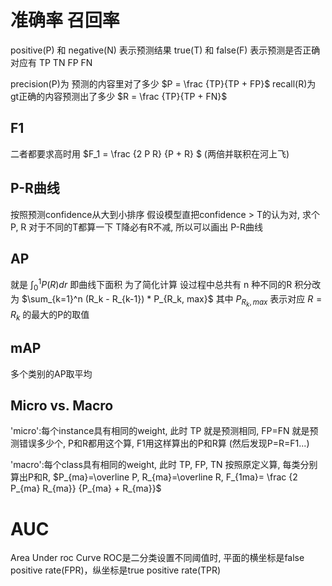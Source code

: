 # 准确率 召回率
positive(P) 和 negative(N) 表示预测结果
true(T) 和 false(F) 表示预测是否正确
对应有 TP TN FP FN

precision(P)为 预测的内容里对了多少 $P = \frac {TP}{TP + FP}$
recall(R)为 gt正确的内容预测出了多少 $R = \frac {TP}{TP + FN}$

## F1
二者都要求高时用 $F_1 = \frac {2 P R} {P + R} $ (两倍并联积在河上飞)

## P-R曲线
按照预测confidence从大到小排序
假设模型直把confidence > T的认为对, 求个 P, R
对于不同的T都算一下
T降必有R不减, 所以可以画出 P-R曲线

## AP
就是 $\int_0^1 P(R) dr$ 即曲线下面积
为了简化计算
设过程中总共有 n 种不同的R
积分改为 $\sum_{k=1}^n (R_k - R_{k-1}) * P_{R_k, max}$
其中 $P_{R_k, max}$ 表示对应 $R=R_k$ 的最大的P的取值

## mAP
多个类别的AP取平均

## Micro vs. Macro

'micro':每个instance具有相同的weight, 此时 TP 就是预测相同, FP=FN 就是预测错误多少个, P和R都用这个算, F1用这样算出的P和R算 (然后发现P=R=F1...)

'macro':每个class具有相同的weight, 此时 TP, FP, TN 按照原定义算, 每类分别算出P和R, $P_{ma}=\overline P, R_{ma}=\overline R, F_{1ma}= \frac {2 P_{ma} R_{ma}} {P_{ma} + R_{ma}}$

# AUC
Area Under roc Curve
ROC是二分类设置不同阈值时, 平面的横坐标是false positive rate(FPR)，纵坐标是true positive rate(TPR)